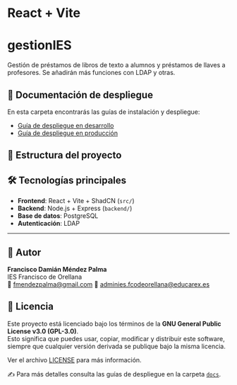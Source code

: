 # React + Vite

# gestionIES

Gestión de préstamos de libros de texto a alumnos y préstamos de llaves a profesores. Se añadirán más funciones con LDAP y otras.

## 🚀 Documentación de despliegue

En esta carpeta encontrarás las guías de instalación y despliegue:

- [Guía de despliegue en desarrollo](doc/DespliegueDesarrollo.pdf)
- [Guía de despliegue en producción](doc/DespliegueProduccion.pdf)

## 📂 Estructura del proyecto




## 🛠️ Tecnologías principales

- **Frontend**: React + Vite + ShadCN (`src/`)  
- **Backend**: Node.js + Express (`backend/`)  
- **Base de datos**: PostgreSQL  
- **Autenticación**: LDAP  

---

## 👤 Autor

**Francisco Damián Méndez Palma**  
IES Francisco de Orellana  
📧 [fmendezpalma@gmail.com](mailto:fmendezpalma@gmail.com)
📧 [adminies.fcodeorellana@educarex.es](mailto:adminies.fcodeorellana@educarex.es)


## 📜 Licencia

Este proyecto está licenciado bajo los términos de la **GNU General Public License v3.0 (GPL-3.0)**.  
Esto significa que puedes usar, copiar, modificar y distribuir este software, siempre que cualquier versión derivada se publique bajo la misma licencia.  

Ver el archivo [LICENSE](./LICENSE) para más información.

✍️ Para más detalles consulta las guías de despliegue en la carpeta [`docs`](./docs).
